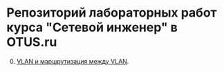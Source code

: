 # Репозиторий лабораторных работ курса "Сетевой инженер" в OTUS.ru
0. [VLAN и маршрутизация между VLAN](labs/lab00).

